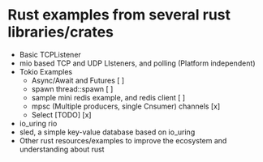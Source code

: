 # Rust examples from several rust libraries/crates

 - Basic TCPListener
 - mio based TCP and UDP LIsteners, and polling (Platform independent)
 - Tokio Examples
   - Async/Await and Futures [ ]
   - spawn thread::spawn [ ]
   - sample mini redis example, and redis client [ ]
   - mpsc (Multiple producers, single Cnsumer) channels [x]
   - Select [TODO] [x]
 - io_uring rio
 - sled, a simple key-value database based on io_uring
 - Other rust resources/examples to improve the ecosystem and understanding about rust
